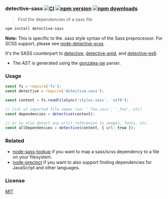 ### detective-sass [![CI](https://img.shields.io/github/actions/workflow/status/dependents/node-detective-sass/ci.yml?branch=main&label=CI&logo=github)](https://github.com/dependents/node-detective-sass/actions/workflows/ci.yml?query=branch%3Amain) [![npm version](https://img.shields.io/npm/v/detective-sass?logo=npm&logoColor=fff)](https://www.npmjs.com/package/detective-sass) [![npm downloads](https://img.shields.io/npm/dm/detective-sass)](https://www.npmjs.com/package/detective-sass)

> Find the dependencies of a sass file

```sh
npm install detective-sass
```

**Note:** This is specific to the .sass style syntax of the Sass preprocessor. For SCSS support, please see [node-detective-scss](https://github.com/dependents/node-detective-scss).

It's the SASS counterpart to [detective](https://github.com/substack/node-detective), [detective-amd](https://github.com/dependents/node-detective-amd), and [detective-es6](https://github.com/dependents/node-detective-es6).

* The AST is generated using the [gonzales-pe](https://github.com/tonyganch/gonzales-pe) parser.

### Usage

```js
const fs = require('fs');
const detective = require('detective-sass');

const content = fs.readFileSync('styles.sass', 'utf8');

// list of imported file names (ex: '_foo.sass', '_foo', etc)
const dependencies = detective(content);

// or to also detect any url() references to images, fonts, etc.
const allDependencies = detective(content, { url: true });
```

### Related

* [node-sass-lookup](https://github.com/dependents/node-sass-lookup) if you want to map a sass/scss dependency to a file on your filesystem.
* [node-precinct](https://github.com/dependents/node-precinct) if you want to also support finding dependencies for JavaScript and other languages.

### License

[MIT](LICENSE)
